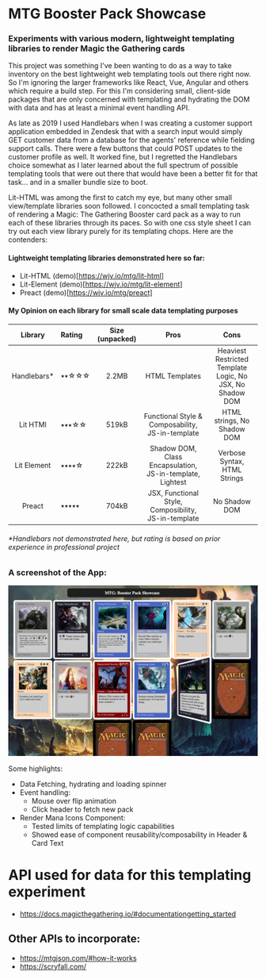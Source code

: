 # MTG Booster Pack Showcase

### Experiments with various modern, lightweight templating libraries to render Magic the Gathering cards

This project was something I've been wanting to do as a way to take inventory on the best lightweight web templating tools out there
right now. So I'm ignoring the larger frameworks like React, Vue, Angular and others which require a build step. For this I'm considering small, client-side packages that are only concerned with templating and hydrating the DOM with data and has at least a minimal event handling API.

As late as 2019 I used Handlebars when I was creating a customer support application embedded in Zendesk that with a search input would simply GET customer data from a database for the agents' reference while fielding support calls. There were a few buttons that could POST updates to the customer profile as well. It worked fine, but I regretted the Handlebars choice somewhat as I later learned about the full spectrum of possible templating tools that were out there that would have been a better fit for that task... and in a smaller bundle size to boot. 

Lit-HTML was among the first to catch my eye, but many other small view/template libraries soon followed. I concocted a small templating task of rendering a Magic: The Gathering Booster card pack as a way to run each of these libraries through its paces. So with one css style sheet I can try out each view library purely for its templating chops. Here are the contenders:

#### Lightweight templating libraries demonstrated here so far:
* Lit-HTML (demo)[https://wjv.io/mtg/lit-html]
* Lit-Element (demo)[https://wjv.io/mtg/lit-element]
* Preact (demo)[https://wjv.io/mtg/preact]

#### My Opinion on each library for small scale data templating purposes
 
| Library       | Rating  | Size (unpacked) | Pros    | Cons    |
| :-----------: |:------- | :-----: | :-----: | :-----: |
| Handlebars*   | ⭑⭑☆☆☆  | 2.2MB | HTML Templates | Heaviest Restricted Template Logic, No JSX, No Shadow DOM |
| Lit HTMl      | ⭑⭑⭑☆☆  | 519kB | Functional Style & Composability, JS-in-template        | HTML strings, No Shadow DOM |
| Lit Element   | ⭑⭑⭑⭑☆  | 222kB | Shadow DOM, Class Encapsulation, JS-in-template, Lightest | Verbose Syntax, HTML Strings |
| Preact        | ⭑⭑⭑⭑⭑ | 704kB | JSX, Functional Style, Composibility, JS-in-template    | No Shadow DOM |

###### *Handlebars not demonstrated here, but rating is based on prior experience in professional project

### A screenshot of the App:
![App Screenshot](/img/demo.png)

Some highlights:
* Data Fetching, hydrating and loading spinner
* Event handling:
    * Mouse over flip animation 
    * Click header to fetch new pack
* Render Mana Icons Component: 
    * Tested limits of templating logic capabilities 
    * Showed ease of component reusability/composability in Header & Card Text

# API used for data for this templating experiment
* https://docs.magicthegathering.io/#documentationgetting_started

## Other APIs to incorporate:
* https://mtgjson.com/#how-it-works
* https://scryfall.com/